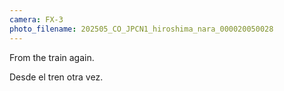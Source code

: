 ```yaml
---
camera: FX-3
photo_filename: 202505_CO_JPCN1_hiroshima_nara_000020050028
---
```


From the train again.

Desde el tren otra vez.

